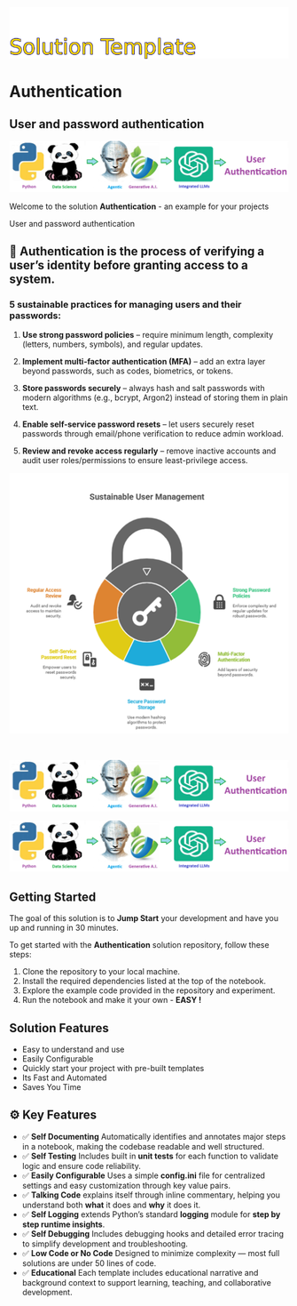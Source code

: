 ![Image image_filename](solution_sign.png)
    
# Authentication 

## User and password authentication

    
![Solution](code.png)

    

Welcome to the solution **Authentication** - an example for your projects

User and password authentication

 
## 🧠 Authentication is the process of verifying a user’s identity before granting access to a system.

### 5 sustainable practices for managing users and their passwords:

1. **Use strong password policies** – require minimum length, complexity (letters, numbers, symbols), and regular updates.

2. **Implement multi-factor authentication (MFA)** – add an extra layer beyond passwords, such as codes, biometrics, or tokens.

3. **Store passwords securely** – always hash and salt passwords with modern algorithms (e.g., bcrypt, Argon2) instead of storing them in plain text.

4. **Enable self-service password resets** – let users securely reset passwords through email/phone verification to reduce admin workload.

5. **Review and revoke access regularly** – remove inactive accounts and audit user roles/permissions to ensure least-privilege access.

![Image](sustainable_user_management.png)

<br>

![Solution](code.png)

    
![Solution](code.png)

    
## Getting Started

The goal of this solution is to **Jump Start** your development and have you up and running in 30 minutes. 

To get started with the **Authentication** solution repository, follow these steps:
1. Clone the repository to your local machine.
2. Install the required dependencies listed at the top of the notebook.
3. Explore the example code provided in the repository and experiment.
4. Run the notebook and make it your own - **EASY !**
    
## Solution Features

- Easy to understand and use  
- Easily Configurable 
- Quickly start your project with pre-built templates
- Its Fast and Automated
- Saves You Time 



## ⚙️ Key Features

- ✅ **Self Documenting** Automatically identifies and annotates major steps in a notebook, making the codebase readable and well structured.
- ✅ **Self Testing** Includes built in **unit tests** for each function to validate logic and ensure code reliability.
- ✅ **Easily Configurable** Uses a simple **config.ini** file for centralized settings and easy customization through key value pairs.
- ✅ **Talking Code** explains itself through inline commentary, helping you understand both **what** it does and **why** it does it.
- ✅ **Self Logging** extends Python’s standard **logging** module for **step by step runtime insights**.
- ✅ **Self Debugging** Includes debugging hooks and detailed error tracing to simplify development and troubleshooting.
- ✅ **Low Code or  No Code** Designed to minimize complexity — most full solutions are under 50 lines of code.
- ✅ **Educational** Each template includes educational narrative and background context to support learning, teaching, and collaborative development.

    